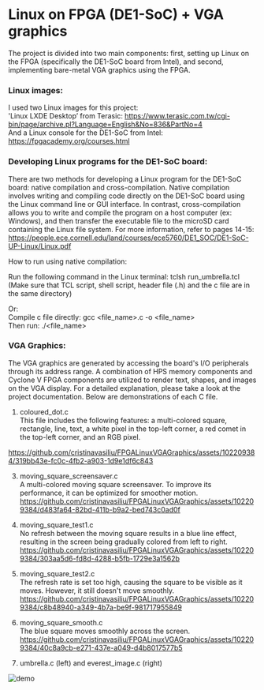 # Linux on FPGA (DE1-SoC) + VGA graphics 

The project is divided into two main components: first, setting up Linux on the FPGA (specifically the DE1-SoC board from Intel), and second, implementing bare-metal VGA graphics using the FPGA.

 <h3>Linux images:</h3>

I used two Linux images for this project: <br />
'Linux LXDE Desktop’ from Terasic: https://www.terasic.com.tw/cgi-bin/page/archive.pl?Language=English&No=836&PartNo=4 <br />
And a Linux console for the DE1-SoC from Intel: https://fpgacademy.org/courses.html <br />

<h3>Developing Linux programs for the DE1-SoC board:</h3> 

There are two methods for developing a Linux program for the DE1-SoC board: native compilation and cross-compilation. Native compilation involves writing and compiling code directly on the DE1-SoC board using the Linux command line or GUI interface. In contrast, cross-compilation allows you to write and compile the program on a host computer (ex: Windows), and then transfer the executable file to the microSD card containing the Linux file system. For more information, refer to pages 14-15:
https://people.ece.cornell.edu/land/courses/ece5760/DE1_SOC/DE1-SoC-UP-Linux/Linux.pdf<br />

How to run using native compilation: <br />

Run the following command in the Linux terminal: tclsh run_umbrella.tcl <br />
(Make sure that TCL script, shell script, header file (.h) and the c file are in the same directory) <br />

Or: <br />
Compile c file directly:
gcc <file_name>.c -o <file_name> <br />
Then run: 
./<file_name> <br />

 <h3>VGA Graphics:</h3>

The VGA graphics are generated by accessing the board's I/O peripherals through its address range. A combination of HPS memory components and Cyclone V FPGA components are utilized to render text, shapes, and images on the VGA display. For a detailed explanation, please take a look at the project documentation. Below are demonstrations of each C file.  <br />

1. coloured_dot.c <br />
This file includes the following features: a multi-colored square, rectangle, line, text, a white pixel in the top-left corner, a red comet in the top-left corner, and an RGB pixel.

https://github.com/cristinavasiliu/FPGALinuxVGAGraphics/assets/102209384/319bb43e-fc0c-4fb2-a903-1d9e1df6c843  

3. moving_square_screensaver.c  <br />
A multi-colored moving square screensaver. To improve its performance, it can be optimized for smoother motion. https://github.com/cristinavasiliu/FPGALinuxVGAGraphics/assets/102209384/d483fa64-82bd-411b-b9a2-bed743c0ad0f  

5. moving_square_test1.c  <br />
No refresh between the moving square results in a blue line effect, resulting in the screen being gradually colored from left to right. https://github.com/cristinavasiliu/FPGALinuxVGAGraphics/assets/102209384/303aa5d6-fd8d-4288-b5fb-1729e3a1562b  <br />

6. moving_square_test2.c  <br />
The refresh rate is set too high, causing the square to be visible as it moves. However, it still doesn't move smoothly. https://github.com/cristinavasiliu/FPGALinuxVGAGraphics/assets/102209384/c8b48940-a349-4b7a-be9f-981717955849  <br />

7. moving_square_smooth.c  <br />
The blue square moves smoothly across the screen. https://github.com/cristinavasiliu/FPGALinuxVGAGraphics/assets/102209384/40c8a9cb-e271-437e-a049-d4b8017577b5  <br />

8. umbrella.c (left) and everest_image.c (right) <br />

![demo](https://github.com/cristinavasiliu/FPGALinuxVGAGraphics/assets/102209384/f8f4df8b-80f6-414e-9ed5-08cf150f1d01)  <br />
